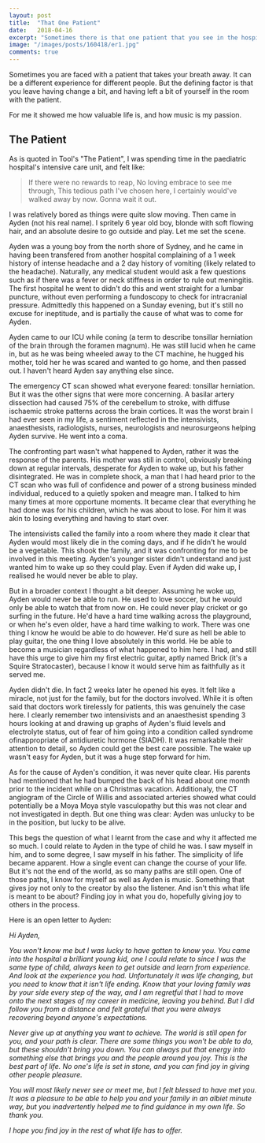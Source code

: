 ```yaml
---
layout: post
title:  "That One Patient"
date:   2018-04-16
excerpt: "Sometimes there is that one patient that you see in the hospital that changes your outlook on medicine and life."
image: "/images/posts/160418/er1.jpg"
comments: true
---
```


Sometimes you are faced with a patient that takes your breath away. It can be a different experience for different people. But the defining factor is that you leave having change a bit, and having left a bit of yourself in the room with the patient.

For me it showed me how valuable life is, and how music is my passion.

## The Patient

As is quoted in Tool's "The Patient", I was spending time in the paediatric hospital's intensive care unit, and felt like:

> If there were no rewards to reap,
> No loving embrace to see me through,
> This tedious path I've chosen here,
> I certainly would've walked away by now.
> Gonna wait it out.

I was relatively bored as things were quite slow moving. Then came in Ayden (not his real name). I spritely 6 year old boy, blonde with soft flowing hair, and an absolute desire to go outside and play. Let me set the scene.

Ayden was a young boy from the north shore of Sydney, and he came in having been transfered from another hospital complaining of a 1 week history of intense headache and a 2 day history of vomiting (likely related to the headache). Naturally, any medical student would ask a few questions such as if there was a fever or neck stiffness in order to rule out meningitis. The first hospital he went to didn't do this and went straight for a lumbar puncture, without even performing a fundoscopy to check for intracranial pressure. Admittedly this happened on a Sunday evening, but it's still no excuse for ineptitude, and is partially the cause of what was to come for Ayden.

Ayden came to our ICU while coning (a term to describe tonsillar herniation of the brain through the foramen magnum). He was still lucid when he came in, but as he was being wheeled away to the CT machine, he hugged his mother, told her he was scared and wanted to go home, and then passed out. I haven't heard Ayden say anything else since.

The emergency CT scan showed what everyone feared: tonsillar herniation. But it was the other signs that were more concerning. A basilar artery dissection had caused 75% of the cerebellum to stroke, with diffuse ischaemic stroke patterns across the brain cortices. It was the worst brain I had ever seen in my life, a sentiment reflected in the intensivists, anaesthesists, radiologists, nurses, neurologists and neurosurgeons helping Ayden survive. He went into a coma.

The confronting part wasn't what happened to Ayden, rather it was the response of the parents. His mother was still in control, obviously breaking down at regular intervals, desperate for Ayden to wake up, but his father disintegrated. He was in complete shock, a man that I had heard prior to the CT scan who was full of confidence and power of a strong business minded individual, reduced to a quietly spoken and meagre man. I talked to him many times at more opportune moments. It became clear that everything he had done was for his children, which he was about to lose. For him it was akin to losing everything and having to start over.

The intensivists called the family into a room where they made it clear that Ayden would most likely die in the coming days, and if he didn't he would be a vegetable. This shook the family, and it was confronting for me to be involved in this meeting. Ayden's younger sister didn't understand and just wanted him to wake up so they could play. Even if Ayden did wake up, I realised he would never be able to play.

But in a broader context I thought a bit deeper. Assuming he woke up, Ayden would never be able to run. He used to love soccer, but he would only be able to watch that from now on. He could never play cricket or go surfing in the future. He'd have a hard time walking across the playground, or when he's even older, have a hard time walking to work. There was one thing I know he would be able to do however. He'd sure as hell be able to play guitar, the one thing I love absolutely in this world. He be able to become a musician regardless of what happened to him here. I had, and still have this urge to give him my first electric guitar, aptly named Brick (it's a Squire Stratocaster), because I know it would serve him as faithfully as it served me.

Ayden didn't die. In fact 2 weeks later he opened his eyes. It felt like a miracle, not just for the family, but for the doctors involved. While it is often said that doctors work tirelessly for patients, this was genuinely the case here. I clearly remember two intensivists and an anaesthesist spending 3 hours looking at and drawing up graphs of Ayden's fluid levels and electrolyte status, out of fear of him going into a condition called syndrome ofinappropriate of antidiuretic hormone (SIADH). It was remarkable their attention to detail, so Ayden could get the best care possible. The wake up wasn't easy for Ayden, but it was a huge step forward for him.

As for the cause of Ayden's condition, it was never quite clear. His parents had mentioned that he had bumped the back of his head about one month prior to the incident while on a Christmas vacation. Additionaly, the CT angiogram of the Circle of Willis and associated arteries showed what could potentially be a Moya Moya style vasculopathy but this was not clear and not investigated in depth. But one thing was clear: Ayden was unlucky to be in the position, but lucky to be alive.

This begs the question of what I learnt from the case and why it affected me so much. I could relate to Ayden in the type of child he was. I saw myself in him, and to some degree, I saw myself in his father. The simplicity of life became apparent. How a single event can change the course of your life. But it's not the end of the world, as so many paths are still open. One of those paths, I know for myself as well as Ayden is music. Something that gives joy not only to the creator by also the listener. And isn't this what life is meant to be about? Finding joy in what you do, hopefully giving joy to others in the process.

Here is an open letter to Ayden:

*Hi Ayden,*

*You won't know me but I was lucky to have gotten to know you. You came into the hospital a brilliant young kid, one I could relate to since I was the same type of child, always keen to get outside and learn from experience. And look at the experience you had. Unfortunately it was life changing, but you need to know that it isn't life ending. Know that your loving family was by your side every step of the way, and I am regretful that I had to move onto the next stages of my career in medicine, leaving you behind. But I did follow you from a distance and felt grateful that you were always recovering beyond anyone's expectations.*

*Never give up at anything you want to achieve. The world is still open for you, and your path is clear. There are some things you won't be able to do, but these shouldn't bring you down. You can always put that energy into something else that brings you and the people around you joy. This is the best part of life. No one's life is set in stone, and you can find joy in giving other people pleasure.*

*You will most likely never see or meet me, but I felt blessed to have met you. It was a pleasure to be able to help you and your family in an albiet minute way, but you inadvertently helped me to find guidance in my own life. So thank you.*

*I hope you find joy in the rest of what life has to offer.*